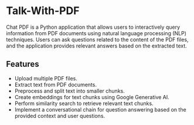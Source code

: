 # Talk-With-PDF
Chat PDF is a Python application that allows users to interactively query information from PDF documents using natural language processing (NLP) techniques. Users can ask questions related to the content of the PDF files, and the application provides relevant answers based on the extracted text.

## Features

- Upload multiple PDF files.
- Extract text from PDF documents.
- Preprocess and split text into smaller chunks.
- Create embeddings for text chunks using Google Generative AI.
- Perform similarity search to retrieve relevant text chunks.
- Implement a conversational chain for question answering based on the provided context and user questions.

